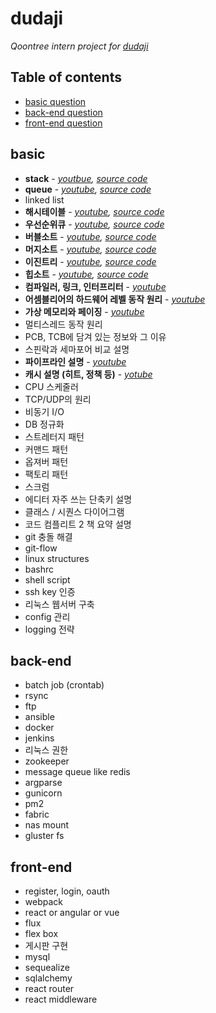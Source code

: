 dudaji
===========

_Qoontree intern project for [dudaji](https://sites.google.com/view/dudaji)_

## Table of contents

- [basic question](#basic)
- [back-end question](#back-end)
- [front-end question](#front-end)

## basic
*	**stack** - _[youtbue](https://www.youtube.com/watch?v=aLGRw0OiNmk), [source code](data-structure/stack/stack_practice.py)_
*	**queue** - _[youtube](https://www.youtube.com/watch?v=_KVtH_nAZLg), [source code](data-structure/queue/queue_practice.py)_
*	linked list
*	**해시테이블** - _[youtube](https://www.youtube.com/watch?v=qXcHg0N6f9o), [source code](data-structure/hash-table/hash_table_practice.py)_
*	**우선순위큐** - _[youtube](https://www.youtube.com/watch?v=_KVtH_nAZLg), [source code](data-structure/heap/heap_practice.py)_
*	**버블소트** - _[youtube](https://www.youtube.com/watch?v=8DnDUGxDBOg), [source code](sort/bubble_sort.py)_
*	**머지소트** - _[youtube](https://www.youtube.com/watch?v=W-ksxCkwGh0), [source code](sort/merge_sort.py)_
*	**이진트리** - _[youtube](https://www.youtube.com/watch?v=4WvUQyKVPAU), [source code](data-structure/tree/tree_practice.py)_
*	**힙소트** - _[youtube](https://www.youtube.com/watch?v=eN9tuusEvtg), [source code](sort/heap_sort.py)_
*	**컴파일러, 링크, 인터프리터** - _[youtube](https://www.youtube.com/watch?v=ZHoZj1ke1uk)_
*	**어셈블리어의 하드웨어 레벨 동작 원리** - _[youtube](https://youtu.be/pK3jXe2UvIg)_
*	**가상 메모리와 페이징** - _[youtube](https://youtu.be/KnQjXQ04yOc)_
*	멀티스레드 동작 원리
*	PCB, TCB에 담겨 있는 정보와 그 이유
*	스핀락과 세마포어 비교 설명
*	**파이프라인 설명** - _[youtube](https://youtu.be/Nozm_5elf6U)_
*	**캐시 설명 (히트, 정책 등)** - _[yotube](https://youtu.be/5DO0dmPReMo)_
*	CPU 스케줄러
*	TCP/UDP의 원리
*	비동기 I/O
*	DB 정규화
*	스트레터지 패턴
*	커맨드 패턴
*	옵져버 패턴
*	팩토리 패턴
*	스크럼
*	에디터 자주 쓰는 단축키 설명
*	클래스 / 시퀀스 다이어그램
*	코드 컴플리트 2 책 요약 설명
*	git 충돌 해결
*	git-flow
*	linux structures
*	bashrc
*	shell script
*	ssh key 인증
*	리눅스 웹서버 구축
*	config 관리
*	logging 전략

## back-end
*	batch job (crontab)
*	rsync
*	ftp
*	ansible
*	docker
*	jenkins
*	리눅스 권한
*	zookeeper
*	message queue like redis
*	argparse
*	gunicorn
*	pm2
*	fabric
*	nas mount
*	gluster fs

## front-end
*	register, login, oauth
*	webpack
*	react or angular or vue
*	flux
*	flex box
*	게시판 구현
*	mysql 
*	sequealize
*	sqlalchemy
*	react router
*	react middleware 
